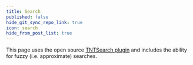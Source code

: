 ```yaml
---
title: Search
published: false
hide_git_sync_repo_link: true
icon: search
hide_from_post_list: true
---
```


This page uses the open source [TNTSearch plugin](https://github.com/trilbymedia/grav-plugin-tntsearch) and includes the ability for fuzzy (i.e. approximate) searches.
